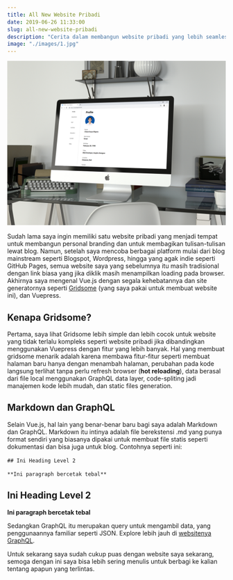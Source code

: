 ```yaml
---
title: All New Website Pribadi
date: 2019-06-26 11:33:00
slug: all-new-website-pribadi
description: "Cerita dalam membangun website pribadi yang lebih seamless dibanding sebelumnya"
image: "./images/1.jpg"
---
```

![tampilan website pribadi saya](./images/1.jpg)

Sudah lama saya ingin memiliki satu website pribadi yang menjadi tempat untuk membangun personal branding dan untuk membagikan tulisan-tulisan lewat blog. Namun, setelah saya mencoba berbagai platform mulai dari blog mainstream seperti Blogspot, Wordpress, hingga yang agak indie seperti GitHub Pages, semua website saya yang sebelumnya itu masih tradisional dengan link biasa yang jika diklik masih menampilkan loading pada browser. Akhirnya saya mengenal Vue.js dengan segala kehebatannya dan site generatornya seperti [Gridsome](https://gridsome.org) (yang saya pakai untuk membuat website ini), dan Vuepress.

## Kenapa Gridsome?

Pertama, saya lihat Gridsome lebih simple dan lebih cocok untuk website yang tidak terlalu kompleks seperti website pribadi jika dibandingkan menggunakan Vuepress dengan fitur yang lebih banyak. Hal yang membuat gridsome menarik adalah karena membawa fitur-fitur seperti membuat halaman baru hanya dengan menambah halaman, perubahan pada kode langsung terlihat tanpa perlu refresh browser (**hot reloading**), data berasal dari file local menggunakan GraphQL data layer, code-spliting jadi manajemen kode lebih mudah, dan static files generation.

## Markdown dan GraphQL
Selain Vue.js, hal lain yang benar-benar baru bagi saya adalah Markdown dan GraphQL. Markdown itu intinya adalah file berekstensi .md yang punya format sendiri yang biasanya dipakai untuk membuat file statis seperti dokumentasi dan bisa juga untuk blog. Contohnya seperti ini:


`## Ini Heading Level 2`

`**Ini paragraph bercetak tebal**`

## Ini Heading Level 2
**Ini paragraph bercetak tebal**

Sedangkan GraphQL itu merupakan query untuk mengambil data, yang penggunaannya familiar seperti JSON. Explore lebih jauh di [websitenya GraphQL](https://graphql.org).

Untuk sekarang saya sudah cukup puas dengan website saya sekarang, semoga dengan ini saya bisa lebih sering menulis untuk berbagi ke kalian tentang apapun yang terlintas.